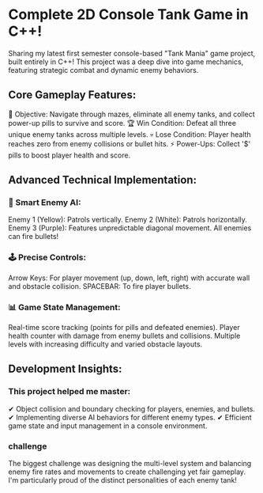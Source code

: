 # Complete 2D Console Tank Game in C++!

Sharing my latest first semester console-based "Tank Mania" game project, built entirely in C++! This project was a deep dive into game mechanics, featuring strategic combat and dynamic enemy behaviors.

## Core Gameplay Features:

🎯 Objective: Navigate through mazes, eliminate all enemy tanks, and collect power-up pills to survive and score.
🏆 Win Condition: Defeat all three unique enemy tanks across multiple levels.
💀 Lose Condition: Player health reaches zero from enemy collisions or bullet hits.
⚡ Power-Ups: Collect '$' pills to boost player health and score.

## Advanced Technical Implementation:

### 👻 Smart Enemy AI:

Enemy 1 (Yellow): Patrols vertically.
Enemy 2 (White): Patrols horizontally.
Enemy 3 (Purple): Features unpredictable diagonal movement.
All enemies can fire bullets!

### 🕹️ Precise Controls:

Arrow Keys: For player movement (up, down, left, right) with accurate wall and obstacle collision.
SPACEBAR: To fire player bullets.

### 📊 Game State Management:

Real-time score tracking (points for pills and defeated enemies).
Player health counter with damage from enemy bullets and collisions.
Multiple levels with increasing difficulty and varied obstacle layouts.

## Development Insights:

### This project helped me master:

✔ Object collision and boundary checking for players, enemies, and bullets.
✔ Implementing diverse AI behaviors for different enemy types.
✔ Efficient game state and input management in a console environment.

### challenge

The biggest challenge was designing the multi-level system and balancing enemy fire rates and movements to create challenging yet fair gameplay. I'm particularly proud of the distinct personalities of each enemy tank!
